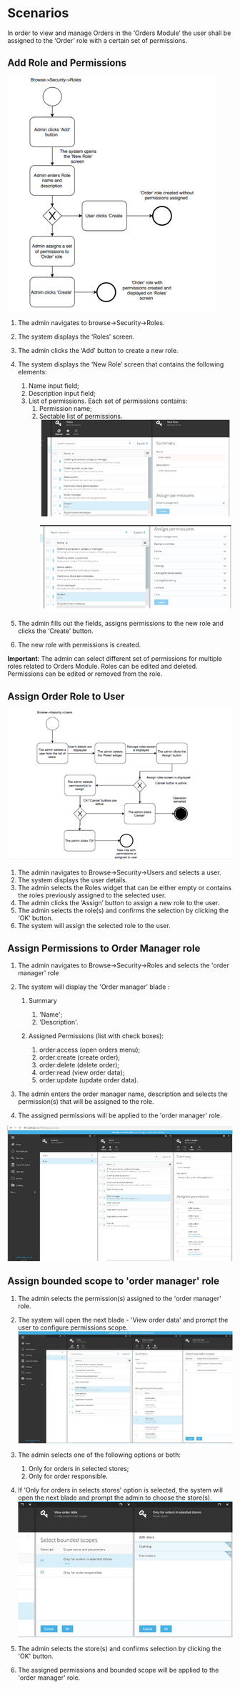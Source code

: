 # Scenarios

In order to view and manage Orders in the ‘Orders Module’ the user shall be assigned to the ‘Order’ role with a certain set of permissions.

## Add Role and Permissions

![Fig.Customer Orders](media/diagram-add-roles-and-permissions.png)

1. The admin navigates to browse->Security->Roles.
1. The system displays the ‘Roles’ screen.
1. The admin clicks the ‘Add’ button to create a new role.
1. The system displays the ‘New Role’ screen that contains the following elements:
     1. Name input field;
     1. Description input field;
     1. List of permissions. Each set of permissions contains:
         1. Permission name;
         1. Sectable list of permissions.
![Fig.Customer Orders](media/screen-permission-name.png)
![Fig.Customer Orders](media/screen-assign-permissions.png)

1. The admin fills out the fields, assigns permissions to the new role and clicks the ‘Create’ button.
1. The new role with permissions is created.

**Important**: The admin can select different set of permissions for multiple roles related to Orders Module. Roles can be edited and deleted. Permissions can be edited or removed from the role.

## Assign Order Role to User

![Fig.Customer Orders](media/diagram-assign-role-with-permissions.png)

1. The admin navigates to Browse->Security->Users and selects a user.
1. The system displays the user details.
1. The admin selects the Roles widget that can be either empty or contains the roles previously assigned to the selected user.
1. The admin clicks the ‘Assign’ button to assign a new role to the user.
1. The admin selects the role(s) and confirms the selection by clicking the ‘OK’ button.
1. The system will assign the selected role to the user.

## Assign Permissions to Order Manager role

1. The admin navigates to Browse->Security->Roles and selects the 'order manager' role
1. The system will display the 'Order manager' blade :

    1. Summary

        1. 'Name';
        1. 'Description'.
    1. Assigned Permissions (list with check boxes):

        1. order:access (open orders menu);
        1. order:create (create order);
        1. order:delete (delete order);
        1. order:read (view order data);
        1. order:update (update order data).

1. The admin enters the order manager name, description and selects the permission(s) that will be assigned to the role.
1. The assigned permissions will be applied to the 'order manager' role.

![Fig.Customer Orders](media/screen-assign-permissions-to-order-manager.png)

## Assign bounded scope to 'order manager' role

1. The admin selects the permission(s) assigned to the 'order manager' role.
1. The system will open the next blade - 'View order data' and prompt the user to configure permissions scope.
![Fig.Customer Orders](media/screen-select-bounded-scope.png)

1. The admin selects one of the following options or both:

    1. Only for orders in selected stores;
    1. Only for order responsible.

1. If 'Only for orders in selects stores' option is selected, the system will open the next blade and prompt the admin to choose the store(s).
![Fig.Customer Orders](media/screen-select-stores.png)
1. The admin selects the store(s) and confirms selection by clicking the 'OK' button.
1. The assigned permissions and bounded scope will be applied to the 'order manager' role.
